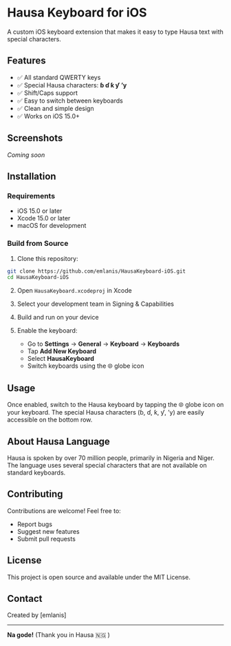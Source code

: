 # Hausa Keyboard for iOS

A custom iOS keyboard extension that makes it easy to type Hausa text with special characters.

## Features

- ✅ All standard QWERTY keys
- ✅ Special Hausa characters: **ɓ ɗ ƙ ƴ ʼy**
- ✅ Shift/Caps support
- ✅ Easy to switch between keyboards
- ✅ Clean and simple design
- ✅ Works on iOS 15.0+

## Screenshots

_Coming soon_

## Installation

### Requirements
- iOS 15.0 or later
- Xcode 15.0 or later
- macOS for development

### Build from Source

1. Clone this repository:
```bash
git clone https://github.com/emlanis/HausaKeyboard-iOS.git
cd HausaKeyboard-iOS
```

2. Open `HausaKeyboard.xcodeproj` in Xcode

3. Select your development team in Signing & Capabilities

4. Build and run on your device

5. Enable the keyboard:
   - Go to **Settings** → **General** → **Keyboard** → **Keyboards**
   - Tap **Add New Keyboard**
   - Select **HausaKeyboard**
   - Switch keyboards using the 🌐 globe icon

## Usage

Once enabled, switch to the Hausa keyboard by tapping the 🌐 globe icon on your keyboard. The special Hausa characters (ɓ, ɗ, ƙ, ƴ, ʼy) are easily accessible on the bottom row.

## About Hausa Language

Hausa is spoken by over 70 million people, primarily in Nigeria and Niger. The language uses several special characters that are not available on standard keyboards.

## Contributing

Contributions are welcome! Feel free to:
- Report bugs
- Suggest new features
- Submit pull requests

## License

This project is open source and available under the MIT License.

## Contact

Created by [emlanis]

---

**Na gode!** (Thank you in Hausa 🇳🇬 )
